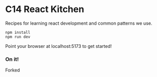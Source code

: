 # C14 React Kitchen

Recipes for learning react development and common patterns we use.
```
npm install
npm run dev
```
Point your browser at localhost:5173 to get started!

### On it!
Forked
